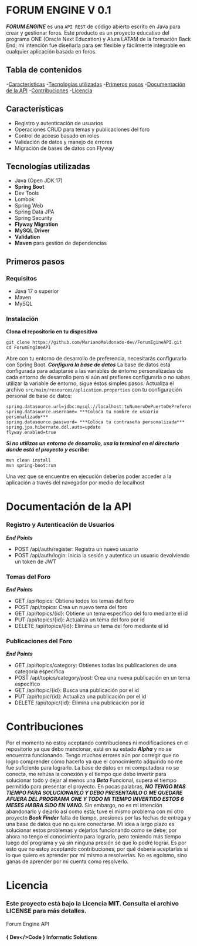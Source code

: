 # FORUM ENGINE V 0.1 

***FORUM ENGINE*** es una `API REST` de código abierto escrito en Java para crear y gestionar foros. Este producto es un proyecto educativo del programa <a src="https://www.oracle.com/ar/education/oracle-next-education/">ONE (Oracle Next Education)</a> y <a src="https://www.aluracursos.com/">Alura LATAM</a> de la formación Back End; mi intención fue diseñarla para ser flexible y fácilmente integrable en cualquier aplicación basada en foros.

## Tabla de contenidos

-[Características](#características)
-[Tecnologías utilizadas](#tecnologías-utilizadas)
-[Primeros pasos](#primeros-pasos)
-[Documentación de la API](#documentación-de-la-api)
-[Contribuciones](#contribuciones)
-[Licencia](licencia)

## Características
- Registro y autenticación de usuarios
- Operaciones CRUD para temas y publicaciones del foro
- Control de acceso basado en roles
- Validación de datos y manejo de errores
- Migración de bases de datos con Flyway

## Tecnologías utilizadas

- Java (Open JDK 17)
- **Spring Boot**
- Dev Tools
- Lombok
- Spring Web
- Spring Data JPA
- Spring Security
- **Flyway Migration**
- **MySQL Driver**
- **Validation**
- **Maven** para gestión de dependencias

## Primeros pasos
### Requisitos
- Java 17 o superior
- Maven
- MySQL

### Instalación
**Clona el repositorio en tu dispositivo**
```
git clone https://github.com/MarianoMaldonado-dev/ForumEgineAPI.git
cd ForumEngineAPI
```
Abre con tu entorno de desarrollo de preferencia, necesitarás configurarlo con Spring Boot.
***Configura la base de datos***
La base de datos está configurada para adaptarse a las variables de entorno personalizadas de cada entorno de desarrollo pero si aún así prefieres configurarla o no sabes utilizar la variable de entorno, sigue éstos simples pasos.
Actualiza el archivo `src/main/resources/aplication.properties` con tu configuración personal de base de datos:
```
spring.datasource.url=jdbc:mysql://localhost:tuNumeroDePuertoDePreferencia/forumengineapi
spring.datasource.username= ***Coloca tu nombre de usuario personalizado***
spring.datasource.password= ***Coloca tu contraseña personalizada***
spring.jpa.hibernate.ddl.auto=update
flyway.enabled=true
```

***Si no utilizas un entorno de desarrollo, usa la terminal en el directorio donde está el proyecto y escribe:***
```
mvn clean install
mvn spring-boot:run
```
Una vez que se encuentre en ejecución deberías poder acceder a la aplicación a través del navegador por medio de localhost

# Documentación de la API

### Registro y Autenticación de Usuarios
***End Points***
- POST /api/auth/register: Registra un nuevo usuario
- POST /api/auth/login: Inicia la sesión y autentica un usuario devolviendo un token de JWT

### Temas del Foro

***End Points***
- GET /api/topics: Obtiene todos los temas del foro
- POST /api/topics: Crea un nuevo tema del foro
- GET /api/topics/{id}: Obtiene un tema específico del foro mediante el id
- PUT /api/topics/{id}: Actualiza un tema del foro por id
- DELETE /api/topics/{id}: Elimina un tema del foro mediante el id

### Publicaciones del Foro

***End Points***
- GET /api/topics/category: Obtienes todas las publicaciones de una categoría específica
- POST /api/topics/category/post: Crea una nueva publicación en un tema específico
- GET /api/topic/{id}: Busca una publicación por el id
- PUT /api/topic/{id]: Actualiza una publicación por el id
- DELETE /api/topic/{id}: Elimina una publicación por id

# Contribuciones

Por el momento no estoy aceptando contribuciones ni modificaciones en el repositorio ya que debo mencionar, está en su estado ***Alpha*** y no se encuentra funcionando. Tengo muchos errores aún por corregir que no logro comprender cómo hacerlo ya que el conocimiento adquirido no me fue suficiente para lograrlo. La base de datos en mi computadora no se conecta, me rehúsa la conexión y el tiempo que debo invertir para solucionar todo y dejar al menos una ***Beta*** Funcional, supera el tiempo permitido para presentar el proyecto. En pocas palabras, ***NO TENGO MAS TIEMPO PARA SOLUCIONARLO Y DEBO PRESENTARLO O ME QUEDARE AFUERA DEL PROGRAMA ONE Y TODO MI TIEMPO INVERTIDO ESTOS 6 MESES HABRA SIDO EN VANO.***
Sin embargo, no es mi intención abandonarlo y dejarlo así como está; tuve el mismo problema con mi otro proyecto ***Book Finder***
falta de tiempo, presiones por las fechas de entrega y una base de datos que no quiere conectarse. Mi idea a largo plazo es solucionar estos problemas y dejarlos funcionando como se debe; por ahora no tengo el conocimiento para lograrlo, pero teniendo más tiempo luego del programa y ya sin ninguna presión sé que lo podré lograr. Es por ésto que no estoy aceptando contribuciones, por qué debería aceptarlas si lo que quiero es aprender por mí mismo a resolverlas. No es egoísmo, sino ganas de aprender por mi cuenta como resolverlo.

# Licencia

### Este proyecto está bajo la Licencia MIT. Consulta el archivo LICENSE para más detalles.

<a src="https://github.com/MarianoMaldonado-dev/ForumEgineAPI.git">Forum Engine API<a>

#### { Dev</>Code } Informatic Solutions
